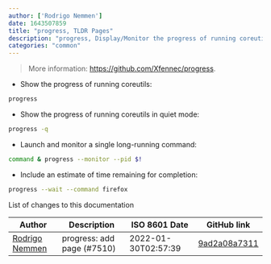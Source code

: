 ```yaml
---
author: ['Rodrigo Nemmen']
date: 1643507859
title: "progress, TLDR Pages"
description: "progress, Display/Monitor the progress of running coreutils."
categories: "common"
---
```

> More information: <https://github.com/Xfennec/progress>.

- Show the progress of running coreutils:

```bash
progress
```

- Show the progress of running coreutils in quiet mode:

```bash
progress -q
```

- Launch and monitor a single long-running command:

```bash
command & progress --monitor --pid $!
```

- Include an estimate of time remaining for completion:

```bash
progress --wait --command firefox
```
List of changes to this documentation


Author | Description | ISO 8601 Date | GitHub link
------|-----|-----|-----
[Rodrigo Nemmen](mailto:rodrigo.nemmen@iag.usp.br) | progress: add page (#7510) | 2022-01-30T02:57:39 | [9ad2a08a7311](https://github.com/tldr-pages/tldr/commit/9ad2a08a73116dbacb50fb4dc3afce3742fc19bf)

